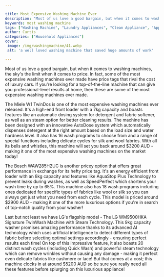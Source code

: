 ```yaml
---

title: Most Expensive Washing Machine Ever
description: "Most of us love a good bargain, but when it comes to washing machines, the sky's the limit when it comes to price. In fact, some o...get more detail"
keywords: most washing machine
tags: ["Washing Machine", "Laundry Appliances", "Clean Appliance", "Appliance Guide"]
author: Curtis
categories: ["Household Appliances"]
cover: 
 image: /img/washingmachine/41.webp
 alt: 'a well loved washing machine that saved huge amounts of work'

---
```


Most of us love a good bargain, but when it comes to washing machines, the sky's the limit when it comes to price. In fact, some of the most expensive washing machines ever made have price tags that rival the cost of luxury cars. If you're looking for a top-of-the-line machine that can give you professional-level results at home, then these are some of the most expensive washing machines ever made. 

The Miele W1 TwinDos is one of the most expensive washing machines ever released. It's a high-end front loader with a 7kg capacity and boasts features like an automatic dosing system for detergent and fabric softener, as well as an steam option for better cleaning results. The machine has been designed with an innovative AutoDose system which automatically dispenses detergent at the right amount based on the load size and water hardness level. It also has 16 wash programs to choose from and a range of special functions including delicate cycles for silk and wool fabrics. With all its bells and whistles, this machine will set you back around $3200 AUD - making it one of the most expensive washing machines on the market today!

The Bosch WAW285H2UC is another pricey option that offers great performance in exchange for its hefty price tag. It's an energy efficient front loader with an 8kg capacity and features like AquaStop Plus Technology to prevent leaks during washes, as well as SpeedPerfect which shortens your wash time by up to 65%. This machine also has 18 wash programs including ones dedicated for specific types of fabrics like wool or silk so you can always get just what you need from each cycle. This model is priced around $2900 AUD - making it one of the more luxurious options if you're in search of top-notch quality from your washer! 

Last but not least we have LG's flagship model - The LG WM9500HKA Signature TwinWash Machine with Steam Technology. This 9kg capacity washer promises amazing performance thanks to its advanced AI technology which uses artificial intelligence to detect different types of fabric before selecting optimal settings accordingly - ensuring perfect results each time! On top of this impressive feature, it also boasts 20 distinct wash cycles (including Quick Wash) and powerful steam technology which can remove wrinkles without causing any damage - making it perfect even delicate fabrics like cashmere or lace! But that comes at a cost; this machine clocks in at around $5200 AUD so be sure you really need all these features before splurging on this luxurious appliance!
